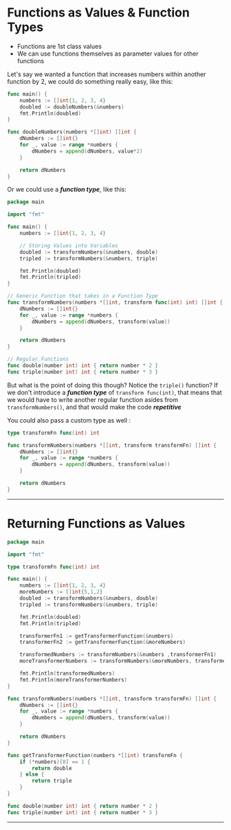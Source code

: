 # Functions as Values & Function Types

- Functions are 1st class values
- We can use functions themselves as parameter values for other functions

Let's say we wanted a function that increases numbers within another function by 2, we could do something really easy, like this:

```go
func main() {
	numbers := []int{1, 2, 3, 4}
	doubled := doubleNumbers(&numbers)
	fmt.Println(doubled)
}

func doubleNumbers(numbers *[]int) []int {
	dNumbers := []int{}
	for _, value := range *numbers {
		dNumbers = append(dNumbers, value*2)
	}

	return dNumbers
}
```

Or we could use a **_function type_**, like this:

```go
package main

import "fmt"

func main() {
	numbers := []int{1, 2, 3, 4}

	// Storing Values into Variables
	doubled := transformNumbers(&numbers, double)
	tripled := transformNumbers(&numbers, triple)

	fmt.Println(doubled)
	fmt.Println(tripled)
}

// Generic Function that takes in a Function Type
func transformNumbers(numbers *[]int, transform func(int) int) []int {
	dNumbers := []int{}
	for _, value := range *numbers {
		dNumbers = append(dNumbers, transform(value))
	}

	return dNumbers
}

// Regular Functions
func double(number int) int { return number * 2 }
func triple(number int) int { return number * 3 }
```

But what is the point of doing this though? Notice the `triple()` function? If we don't introduce a **_function type_** of `transform func(int)`, that means that we would have to write another regular function asides from `transformNumbers()`, and that would make the code **_repetitive_**

You could also pass a custom type as well :

```go
type transformFn func(int) int

func transformNumbers(numbers *[]int, transform transformFn) []int {
	dNumbers := []int{}
	for _, value := range *numbers {
		dNumbers = append(dNumbers, transform(value))
	}

	return dNumbers
}
```

---

# Returning Functions as Values

```go
package main

import "fmt"

type transformFn func(int) int

func main() {
	numbers := []int{1, 2, 3, 4}
	moreNumbers := []int{5,1,2}
	doubled := transformNumbers(&numbers, double)
	tripled := transformNumbers(&numbers, triple)

	fmt.Println(doubled)
	fmt.Println(tripled)

	transformerFn1 := getTransformerFunction(&numbers)
	transformerFn2 := getTransformerFunction(&moreNumbers)

	transformedNumbers := transformNumbers(&numbers ,transformerFn1)
	moreTransformerNumbers := transformNumbers(&moreNumbers, transformerFn2)

	fmt.Println(transformedNumbers)
	fmt.Println(moreTransformerNumbers)
}

func transformNumbers(numbers *[]int, transform transformFn) []int {
	dNumbers := []int{}
	for _, value := range *numbers {
		dNumbers = append(dNumbers, transform(value))
	}

	return dNumbers
}

func getTransformerFunction(numbers *[]int) transformFn {
	if (*numbers)[0] == 1 {
		return double
	} else {
		return triple
	}
}

func double(number int) int { return number * 2 }
func triple(number int) int { return number * 3 }
```

---
